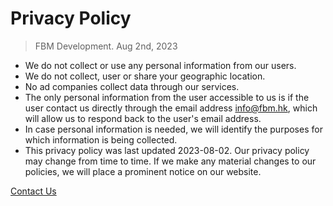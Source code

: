 # Privacy Policy

> FBM Development. Aug 2nd, 2023

- We do not collect or use any personal information from our users.
- We do not collect, user or share your geographic location.
- No ad companies collect data through our services.
- The only personal information from the user accessible to us is if the user contact us directly through the email address info@fbm.hk, which will allow us to respond back to the user's email address.
- In case personal information is needed, we will identify the purposes for which information is being collected.
- This privacy policy was last updated 2023-08-02. Our privacy policy may change from time to time. If we make any material changes to our policies, we will place a prominent notice on our website.

[Contact Us](mailto:info@fbm.hk)
